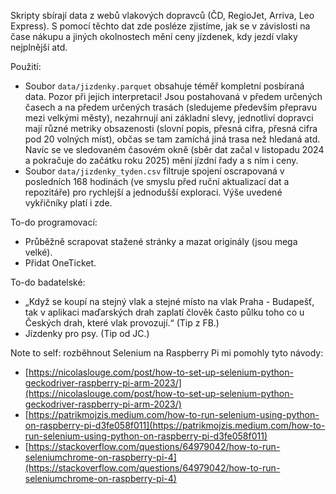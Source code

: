 Skripty sbírají data z webů vlakových dopravců (ČD, RegioJet, Arriva, Leo Express). S pomocí těchto dat zde posléze zjistíme, jak se v závislosti na čase nákupu a jiných okolnostech mění ceny jízdenek, kdy jezdí vlaky nejplnější atd.

Použití:

- Soubor ```data/jizdenky.parquet``` obsahuje téměř kompletní posbíraná data. Pozor při jejich interpretaci! Jsou postahovaná v předem určených časech a na předem určených trasách (sledujeme především přepravu mezi velkými městy), nezahrnují ani základní slevy, jednotliví dopravci mají různé metriky obsazenosti (slovní popis, přesná cifra, přesná cifra pod 20 volných míst), občas se tam zamíchá jiná trasa než hledaná atd. Navíc se ve sledovaném časovém okně (sběr dat začal v listopadu 2024 a pokračuje do začátku roku 2025) mění jízdní řady a s ním i ceny.
- Soubor ```data/jizdenky_tyden.csv``` filtruje spojení oscrapovaná v posledních 168 hodinách (ve smyslu před ruční aktualizací dat a repozitáře) pro rychlejší a jednodušší exploraci. Výše uvedené vykřičníky platí i zde.

To-do programovací:

- Průběžně scrapovat stažené stránky a mazat originály (jsou mega velké).
- Přidat OneTicket.

To-do badatelské:

- „Když se koupí na stejný vlak a stejné místo na vlak Praha - Budapešť, tak v aplikaci maďarských drah zaplatí člověk často půlku toho co u Českých drah, které vlak provozují.“ (Tip z FB.)
- Jízdenky pro psy. (Tip od JC.)

Note to self: rozběhnout Selenium na Raspberry Pi mi pomohly tyto návody:

- [https://nicolaslouge.com/post/how-to-set-up-selenium-python-geckodriver-raspberry-pi-arm-2023/](https://nicolaslouge.com/post/how-to-set-up-selenium-python-geckodriver-raspberry-pi-arm-2023/)
- [https://patrikmojzis.medium.com/how-to-run-selenium-using-python-on-raspberry-pi-d3fe058f011](https://patrikmojzis.medium.com/how-to-run-selenium-using-python-on-raspberry-pi-d3fe058f011)
- [https://stackoverflow.com/questions/64979042/how-to-run-seleniumchrome-on-raspberry-pi-4](https://stackoverflow.com/questions/64979042/how-to-run-seleniumchrome-on-raspberry-pi-4)
